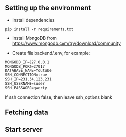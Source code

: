 ## Setting up the environment

* Install dependencies
```
pip install -r requirements.txt
```

* Install MongoDB from https://www.mongodb.com/try/download/community

* Create file backend/.env, for example:
```
MONGODB_IP=127.0.0.1
MONGODB_PORT=27017
DATABASE_NAME=Youtube
SSH_CONNECTION=true
SSH_IP=231.54.123.231
SSH_USERNAME=suser
SSH_PASSWORD=qwerty
```

If ssh connection false, then leave ssh_options blank

## Fetching data


## Start server